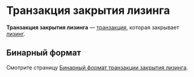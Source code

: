 # Транзакция закрытия лизинга

**Транзакция закрытия лизинга** — [транзакция](/ru/blockchain/transaction), которая закрывает [лизинг](/ru/blockchain/leasing).

## Бинарный формат

Смотрите страницу [Бинарный формат транзакции закрытия лизинга](/ru/blockchain/binary-format/transaction-binary-format/lease-cancel-transaction-binary-format).
